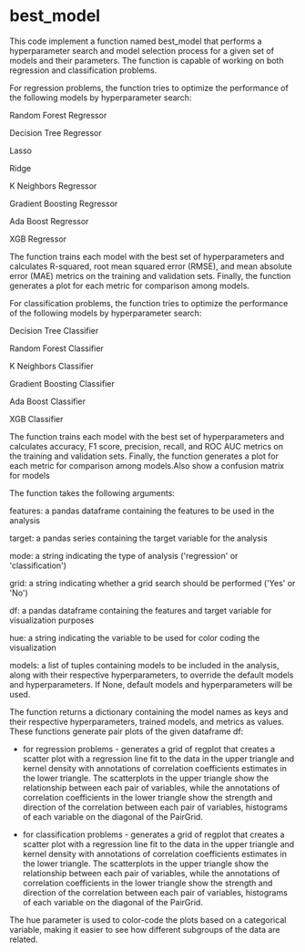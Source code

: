 # best_model
This code implement a function named best_model that performs a hyperparameter search and model selection process for a given set of models and their parameters. The function is capable of working on both regression and classification problems.

For regression problems, the function tries to optimize the performance of the following models by hyperparameter search:

Random Forest Regressor

Decision Tree Regressor

Lasso

Ridge

K Neighbors Regressor

Gradient Boosting Regressor

Ada Boost Regressor

XGB Regressor

The function trains each model with the best set of hyperparameters and calculates R-squared, root mean squared error (RMSE), and mean absolute error (MAE) metrics on the training and validation sets. Finally, the function generates a plot for each metric for comparison among models.

For classification problems, the function tries to optimize the performance of the following models by hyperparameter search:

Decision Tree Classifier

Random Forest Classifier

K Neighbors Classifier

Gradient Boosting Classifier

Ada Boost Classifier

XGB Classifier

The function trains each model with the best set of hyperparameters and calculates accuracy, F1 score, precision, recall, and ROC AUC metrics on the training and validation sets. Finally, the function generates a plot for each metric for comparison among models.Also show a confusion matrix for models

The function takes the following arguments:

features: a pandas dataframe containing the features to be used in the analysis

target: a pandas series containing the target variable for the analysis

mode: a string indicating the type of analysis ('regression' or 'classification')

grid: a string indicating whether a grid search should be performed ('Yes' or 'No')

df: a pandas dataframe containing the features and target variable for visualization purposes

hue: a string indicating the variable to be used for color coding the visualization

models: a list of tuples containing models to be included in the analysis, along with their respective hyperparameters, to override the default models and hyperparameters. If None, default models and hyperparameters will be used.

The function returns a dictionary containing the model names as keys and their respective hyperparameters, trained models, and metrics as values.
These functions generate pair plots of the given dataframe df:

 - for regression problems -  generates a grid of regplot that creates a scatter plot with a regression line fit to the data  in the upper triangle and kernel density with annotations of correlation coefficients  estimates in the lower triangle. The scatterplots in the upper triangle show the relationship between each pair of variables, while the annotations of correlation coefficients in the lower triangle show the strength and direction of the correlation between each pair of variables, histograms of each variable on the diagonal of the PairGrid.

 - for classification problems - generates a grid of regplot that creates a scatter plot with a regression line fit to the data  in the upper triangle and kernel density with annotations of correlation coefficients  estimates in the lower triangle. The scatterplots in the upper triangle show the relationship between each pair of variables, while the annotations of correlation coefficients in the lower triangle show the strength and direction of the correlation between each pair of variables, histograms of each variable on the diagonal of the PairGrid.

The hue parameter is used to color-code the plots based on a categorical variable, making it easier to see how different subgroups of the data are related.
